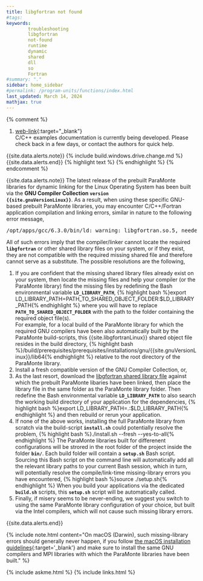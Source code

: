 ```yaml
---
title: libgfortran not found
#tags: 
keywords: 
        troubleshooting
        libgfortran
        not-found
        runtime
        dynamic
        shared
        dll
        so
        Fortran
#summary: "."
sidebar: home_sidebar
#permalink: /program-units/functions/index.html
last_updated: March 14, 2024
mathjax: true
---
```


{% comment %}
1. [web-link](){:target="_blank"}  
C/C++ examples documentation is currently being developed. Please check back in a few days, or contact the authors for quick help.  
<div id="toc"></div>  
{{site.data.alerts.note}}
{% include build.windows.drive.change.md %}
{{site.data.alerts.end}}
{% highlight text %}
{% endhighlight %}
<b><code></code></b>
{% endcomment %}


{{site.data.alerts.note}}
The latest release of the prebuilt ParaMonte libraries for dynamic linking for the Linux Operating System has been built via the <b>GNU Compiler Collection <code>version {{site.gnuVersionLinux}}</code></b>. As a result, when using these specific GNU-based prebuilt ParaMonte libraries, you may encounter C/C++/Fortran application compilation and linking errors, similar in nature to the following error message,  
<pre>
/opt/apps/gcc/6.3.0/bin/ld: warning: libgfortran.so.5, needed by libparamonte.so, not found
</pre>
All of such errors imply that the compiler/linker cannot locate the required <b><code>libgfortran</code></b> or other shared library files on your system, or if they exist, they are not compatible with the required missing shared file and therefore cannot serve as a substitute. The possible resolutions are the following,  

<ol>
    <li>
        If you are confident that the missing shared library files already exist on your system, then locate the missing files and help your compiler (or the ParaMonte library) find the missing files by redefining the Bash environmental variable <b><code>LD_LIBRARY_PATH</code></b>,  
        {% highlight bash %}export LD_LIBRARY_PATH=PATH_TO_SHARED_OBJECT_FOLDER:$LD_LIBRARY_PATH{% endhighlight %}
        where you will have to replace <b><code>PATH_TO_SHARED_OBJECT_FOLDER</code></b> with the path to the folder containing the required object file(s).
        <br>
        For example, for a local build of the ParaMonte library for which the required GNU compilers have been also automatically built by the ParaMonte build-scripts, this {{site.libgfortranLinux}} shared object file resides in the build directory,  
        {% highlight bash %}/build/prerequisites/prerequisites/installations/gnu/{{site.gnuVersionLinux}}/lib64{% endhighlight %} relative to the root directory of the ParaMonte library.
    </li>
    <li>
        Install a fresh compatible version of the GNU Compiler Collection, or,  
    </li>
    <li>
        As the last resort, download the <a href="{{site.githubReleasesAuxilDownload}}/{{site.libgfortranLinux}}">libgfortran shared library file</a> against which the prebuilt ParaMonte libaries have been linked, then place the library file in the same folder as the ParaMonte library folder. Then redefine the Bash environmental variable <b><code>LD_LIBRARY_PATH</code></b> to also search the working build directory of your application for the dependencies,  
        {% highlight bash %}export LD_LIBRARY_PATH=.:$LD_LIBRARY_PATH{% endhighlight %}
        and then rebuild or rerun your application.
    </li>
    <li>
        If none of the above works, installing the full ParaMonte library from scratch via the build-script <b><code>install.sh</code></b> could potentially resolve the problem,
        {% highlight bash %}./install.sh --fresh --yes-to-all{% endhighlight %}
        The ParaMonte libraries built for differenent configurations will be strored in the root folder of the project inside the folder <b><code>bin/</code></b>. Each build folder will contain a <b><code>setup.sh</code></b> Bash script. Sourcing this Bash script on the command line will automatically add all the relevant library paths to your current Bash session, which in turn, will potentially resolve the compile/link-time missing-library errors you have encountered,  
        {% highlight bash %}source ./setup.sh{% endhighlight %}
        When you build your applications via the dedicated <b><code>build.sh</code></b> scripts, this <b><code>setup.sh</code></b> script will be automatically called.
    </li>
    <li>
        Finally, if misery seems to be never-ending, we suggest you switch to using the same ParaMonte library configuration of your choice, but built via the Intel compilers, which will not cause such missing library errors.
    </li>
</ol>

{{site.data.alerts.end}}

{% include note.html content="On macOS (Darwin), such missing-library errors should generally never happen, if you follow [the macOS installation guidelines](../../installation/install.sh.md.html){:target='_blank'} and make sure to install the same GNU compilers and MPI libraries with which the ParaMonte libraries have been built." %}

{% include askme.html %}
{% include links.html %}

